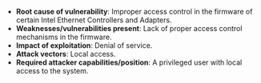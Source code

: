 - **Root cause of vulnerability**: Improper access control in the firmware of certain Intel Ethernet Controllers and Adapters.
- **Weaknesses/vulnerabilities present**: Lack of proper access control mechanisms in the firmware.
- **Impact of exploitation**: Denial of service.
- **Attack vectors**: Local access.
- **Required attacker capabilities/position**: A privileged user with local access to the system.